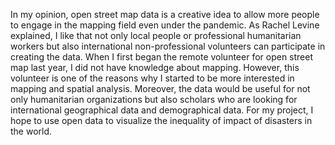 In my opinion, open street map data is a creative idea to allow more people to engage in the mapping field even under the pandemic. 
As Rachel Levine explained, I like that not only local people or professional humanitarian workers but also international non-professional volunteers can participate in creating the data. 
When I first began the remote volunteer for open street map last year, I did not have knowledge about mapping. 
However, this volunteer is one of the reasons why I started to be more interested in mapping and spatial analysis. 
Moreover, the data would be useful for not only humanitarian organizations but also scholars who are looking for international geographical data and demographical data. 
For my project, I hope to use open data to visualize the inequality of impact of disasters in the world.
